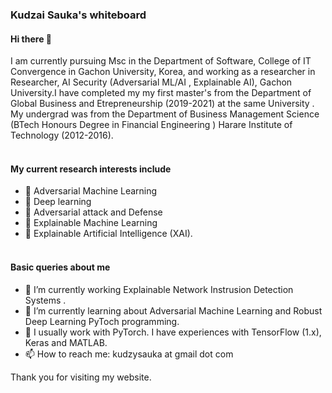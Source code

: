 ### Kudzai Sauka's whiteboard

#### Hi there 👋

I am currently pursuing Msc in the Department of Software, College of IT Convergence in Gachon University, Korea, and working as a researcher in Researcher, AI Security (Adversarial ML/AI , Explainable AI), Gachon University.I have completed my my first master's from the Department of Global Business and Etrepreneurship  (2019-2021) at the same University . My undergrad was from the Department of Business Management Science (BTech Honours Degree in Financial Engineering ) Harare Institute of Technology  (2012-2016).
<br><br>
#### My current research interests include 
- 🔭 Adversarial Machine Learning
- 🔭 Deep learning
- 🔭 Adversarial attack and Defense
- 🔭 Explainable Machine Learning
- 🔭 Explainable Artificial Intelligence (XAI). 
<br><br>
#### Basic queries about me 

- 🔭 I’m currently working Explainable Network Instrusion Detection Systems .
- 🌱 I’m currently learning about Adversarial Machine Learning and Robust Deep Learning PyToch programming.
- 💬 I usually work with PyTorch. I have experiences with TensorFlow (1.x), Keras and MATLAB. 
- 📫 How to reach me: kudzysauka at gmail dot com



Thank you for visiting my website. 
